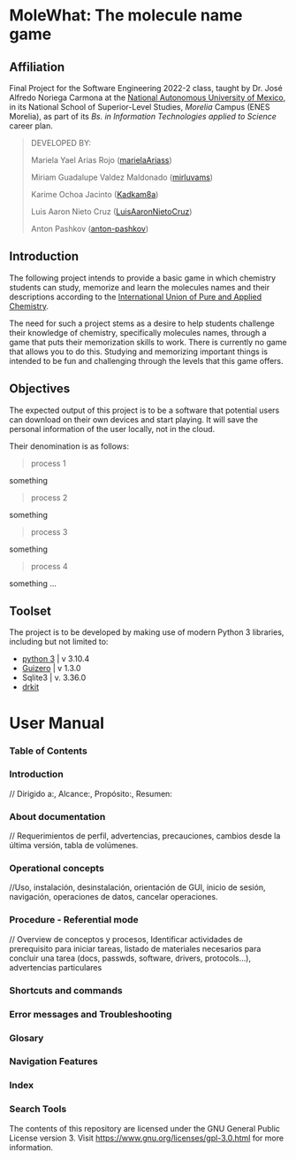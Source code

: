# MoleWhat: The molecule name game

## Affiliation

Final Project for the Software Engineering 2022-2 class, taught by Dr. José Alfredo Noriega Carmona at the [National Autonomous University of Mexico](https://www.unam.mx/), in its  National School of Superior-Level Studies, _Morelia_ Campus (ENES Morelia), as part of its _Bs. in Information Technologies applied to Science_ career plan.

> DEVELOPED BY:
> 
> Mariela Yael Arias Rojo ([marielaAriass](https://github.com/marielaAriass))
> 
> Miriam Guadalupe Valdez Maldonado ([mirluvams](https://github.com/mirluvams))
> 
> Karime Ochoa Jacinto ([Kadkam8a](https://github.com/Kadkam8a))
> 
> Luis Aaron Nieto Cruz ([LuisAaronNietoCruz](https://github.com/LuisAaronNietoCruz))
> 
> Anton Pashkov ([anton-pashkov](https://github.com/anton-pashkov))


## Introduction
The following project intends to provide a basic game in which chemistry students can study, memorize and learn the molecules names and their descriptions according to the [International Union of Pure and Applied Chemistry](https://iupac.org/).

The need for such a project stems as a desire to help students challenge their knowledge of chemistry, specifically molecules names, through a game that puts their memorization skills to work. There is currently no game that allows you to do this. Studying and memorizing important things is intended to be fun and challenging through the levels that this game offers.

## Objectives
The expected output of this project is to be a software that potential users can download on their own devices and start playing. It will save the personal information of the user locally, not in the cloud.

Their denomination is as follows:


> process 1

something 

> process 2

something 

> process 3

something 

> process 4

something ...


## Toolset
The project is to be developed by making use of modern Python 3 libraries, including but not limited to:

* [python 3](https://www.python.org/downloads/) | v 3.10.4
* [Guizero](https://pypi.org/project/guizero/) | v 1.3.0 
* Sqlite3 | v. 3.36.0
* [drkit](https://www.rdkit.org/)


# User Manual

### Table of Contents

### Introduction
// Dirigido a:, Alcance:, Propósito:, Resumen:


### About documentation

// Requerimientos de perfil, advertencias, precauciones, cambios desde la última versión, tabla de volúmenes.
  

### Operational concepts
//Uso, instalación, desinstalación, orientación de GUI, inicio de sesión, navigación, operaciones de datos, cancelar operaciones.

### Procedure  - Referential mode
// Overview de conceptos y procesos, Identificar actividades de prerequisito para iniciar tareas, listado de materiales necesarios para concluir una tarea (docs, passwds, software, drivers, protocols...), advertencias particulares

### Shortcuts and commands

### Error messages and Troubleshooting

### Glosary

### Navigation Features

### Index

### Search Tools




The contents of this repository are licensed under the GNU General Public License version 3. Visit https://www.gnu.org/licenses/gpl-3.0.html for more information.

